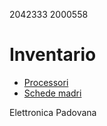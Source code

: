 2042333
2000558

# Inventario

- [Processori](./processori.md)
- [Schede madri](./schede_madri.md)

Elettronica Padovana